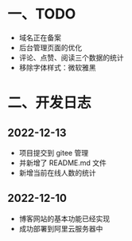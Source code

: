 
# 一、TODO

- 域名正在备案
- 后台管理页面的优化
- 评论、点赞、阅读三个数据的统计
- 移除字体样式：微软雅黑



# 二、开发日志

## 2022-12-13

* 项目提交到 gitee 管理
* 并新增了 README.md 文件
* 新增当前在线人数的统计

## 2022-12-10

- 博客网站的基本功能已经实现
- 成功部署到阿里云服务器中
